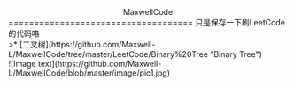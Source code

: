 <div align=center>MaxwellCode</div>
====================================
只是保存一下刷LeetCode的代码咯<br>
>* [二叉树](https://github.com/Maxwell-L/MaxwellCode/tree/master/LeetCode/Binary%20Tree "Binary Tree")<br>
![Image text](https://github.com/Maxwell-L/MaxwellCode/blob/master/image/pic1.jpg)

